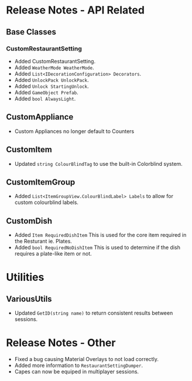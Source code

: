 ﻿# Release Notes - API Related

## Base Classes

### CustomRestaurantSetting
- Added CustomRestaurantSetting.
- Added `WeatherMode WeatherMode`.
- Added `List<IDecorationConfiguration> Decorators`.
- Added `UnlockPack UnlockPack`.
- Added `Unlock StartingUnlock`.
- Added `GameObject Prefab`.
- Added `bool AlwaysLight`.

## CustomAppliance

- Custom Appliances no longer default to Counters

## CustomItem

- Updated `string ColourBlindTag` to use the built-in Colorblind system.

## CustomItemGroup

- Added `List<ItemGroupView.ColourBlindLabel> Labels` to allow for custom colourblind labels.

## CustomDish

- Added `Item RequiredDishItem` This is used for the core item required in the Resturant ie. Plates.
- Added `bool RequiredNoDishItem` This is used to determine if the dish requires a plate-like item or not.

# Utilities

## VariousUtils

- Updated `GetID(string name)` to return consistent results between sessions.

# Release Notes - Other

- Fixed a bug causing Material Overlays to not load correctly.
- Added more information to `RestaurantSettingDumper`.
- Capes can now be equiped in multiplayer sessions.